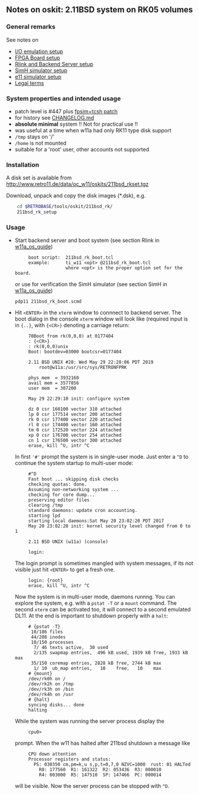 ## Notes on oskit: 2.11BSD system on RK05 volumes

### General remarks
See notes on
- [I/O emulation setup](../../../doc/w11a_io_emulation.md)
- [FPGA Board setup](../../../doc/w11a_board_connection.md)
- [Rlink and Backend Server setup](../../../doc/w11a_backend_setup.md)
- [SimH simulator setup](../../../doc/w11a_simh_setup.md)
- [e11 simulator setup](../../../doc/w11a_e11_setup.md)
- [Legal terms](../../../doc/w11a_os_guide.md)

### System properties and intended usage
- patch level is #447 plus [fpsim+tcsh patch](https://wfjm.github.io/blogs/211bsd/2017-06-06-kernel-panic-here-doc-tcsh.html)
- for history see [CHANGELOG.md](CHANGELOG.md)
- **absolute minimal** system !! Not for practical use !!
- was useful at a time when w11a had only RK11 type disk support
- `/tmp` stays on '/'
- `/home` is not mounted
- suitable for a 'root' user, other accounts not supported

### Installation
A disk set is available from
http://www.retro11.de/data/oc_w11/oskits/211bsd_rkset.tgz

Download, unpack and copy the disk images (*.dsk), e.g.
```bash
    cd $RETROBASE/tools/oskit/211bsd_rk/
    211bsd_rk_setup
```

### Usage

- Start backend server and boot system (see section Rlink in
  [w11a_os_guide](../../../doc/w11a_os_guide.md#user-content-rlink))
  ```
       boot script:  211bsd_rk_boot.tcl
       example:      ti_w11 <opt> @211bsd_rk_boot.tcl
                     where <opt> is the proper option set for the board.
  ```
  or use for verification the SimH simulator  (see section SimH in
  [w11a_os_guide](../../../doc/w11a_os_guide.md#user-content-simh))
  ```
  pdp11 211bsd_rk_boot.scmd
  ```

- Hit `<ENTER>` in the `xterm` window to connnect to backend server.
  The boot dialog in the console `xterm` window will look like
  (required input is in `{..}`, with `{<CR>}` denoting a carriage return:
  ```
       70Boot from rk(0,0,0) at 0177404
       : {<CR>}
       : rk(0,0,0)unix
       Boot: bootdev=03000 bootcsr=0177404
       
       2.11 BSD UNIX #28: Wed May 29 22:28:06 PDT 2019
           root@w11a:/usr/src/sys/RETRONFPRK
       
       phys mem  = 3932160
       avail mem = 3577856
       user mem  = 307200
       
       May 29 22:29:10 init: configure system
       
       dz 0 csr 160100 vector 310 attached
       lp 0 csr 177514 vector 200 attached
       rk 0 csr 177400 vector 220 attached
       rl 0 csr 174400 vector 160 attached
       tm 0 csr 172520 vector 224 attached
       xp 0 csr 176700 vector 254 attached
       cn 1 csr 176500 vector 300 attached
       erase, kill ^U, intr ^C
  ```

  In first `'#'` prompt the system is in single-user mode. Just enter a `^D` 
  to continue the system startup to multi-user mode:
  ```
       #^D
       Fast boot ... skipping disk checks
       checking quotas: done.
       Assuming non-networking system ...
       checking for core dump... 
       preserving editor files
       clearing /tmp
       standard daemons: update cron accounting.
       starting lpd
       starting local daemons:Sat May 20 23:02:20 PDT 2017
       May 20 23:02:20 init: kernel security level changed from 0 to 1
       
       2.11 BSD UNIX (w11a) (console)
       
       login: 
  ```

  The login prompt is sometimes mangled with system messages, if its not
  visible just hit `<ENTER>` to get a fresh one.
  ```
       login: {root}
       erase, kill ^U, intr ^C
  ```

  Now the system is in multi-user mode, daemons runnng. You can explore
  the system, e.g. with a `pstat -T` or a `mount` command. The second
  `xterm` can be activated too, it will connect to a second emulated DL11.
  At the end is important to shutdown properly with a `halt`:
  ```
       # {pstat -T}
        10/186 files
        44/208 inodes
        10/150 processes
         7/ 46 texts active,  30 used
         2/135 swapmap entries,  496 kB used, 1939 kB free, 1933 kB max
        35/150 coremap entries, 2828 kB free, 2744 kB max
         1/ 10  ub_map entries,   10    free,   10    max
       # {mount}
       /dev/rk0h on /
       /dev/rk2h on /tmp
       /dev/rk3h on /bin
       /dev/rk4h on /usr
       # {halt}
       syncing disks... done
       halting
  ```

  While the system was running the server process display the
  ```
       cpu0> 
  ```

  prompt. When the w11 has halted after 211bsd shutdown a message like
  ```
       CPU down attention
       Processor registers and status:
         PS: 030350 cm,pm=k,u s,p,t=0,7,0 NZVC=1000  rust: 01 HALTed
           R0: 177560  R1: 161322  R2: 053436  R3: 000010
           R4: 003000  R5: 147510  SP: 147466  PC: 000014
   ```

  will be visible. Now the server process can be stopped with `^D`.
